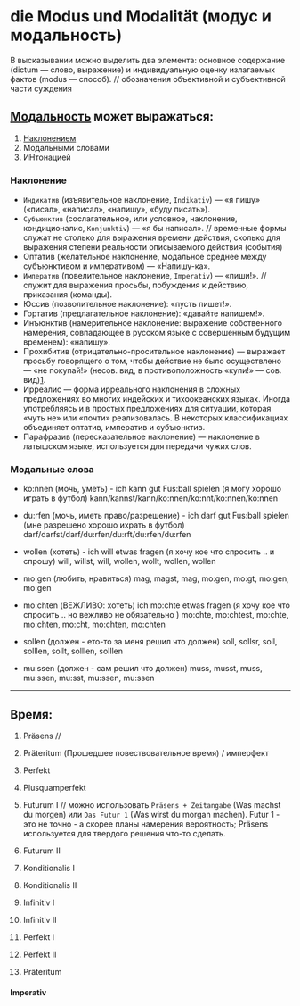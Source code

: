 # die Modus und Modalität (модус и модальность)
В высказывании можно выделить два элемента: основное содержание (dictum — слово, выражение) и индивидуальную оценку излагаемых фактов (modus — способ). // обозначения объективной и субъективной части суждения

## [Модальность][1] может выражаться:

1. [Наклонением][2]
2. Модальными словами
3. ИНтонацией

### Наклонение

- `Индикатив` (изъявительное наклонение, `Indikativ`) — «я пишу» («писал», «написал», «напишу», «буду писать»). 
- `Субъюнктив` (сослагательное, или условное, наклонение, кондиционалис, `Konjunktiv`) — «я бы написал». // временные формы служат не столько для выражения времени действия, сколько для выражения степени реальности описываемого действия (события)
- Оптатив (желательное наклонение, модальное среднее между субъюнктивом и императивом) — «Напишу-ка».
- `Императив` (повелительное наклонение, `Imperativ`) — «пиши!». // служит для выражения просьбы, побуждения к действию, приказания (команды).
- Юссив (позволительное наклонение): «пусть пишет!».
- Гортатив (предлагательное наклонение): «давайте напишем!».
- Инъюнктив (намерительное наклонение: выражение собственного намерения, совпадающее в русском языке с совершенным будущим временем): «напишу».
- Прохибитив (отрицательно-просительное наклонение) — выражает просьбу говорящего о том, чтобы действие не было осуществлено — «не покупай!» (несов. вид, в противоположность «купи!» — сов. вид)[1].
- Ирреалис — форма ирреального наклонения в сложных предложениях во многих индейских и тихоокеанских языках. Иногда употребляясь и в простых предложениях для ситуации, которая «чуть не» или «почти» реализовалась. В некоторых классификациях объединяет оптатив, императив и субъюнктив.
- Парафразив (пересказательное наклонение) — наклонение в латышском языке, используется для передачи чужих слов.


### Модальные слова

- ko:nnen (мочь, уметь) - ich kann gut Fus:ball spielen (я могу хорошо играть в футбол)
kann/kannst/kann/ko:nnen/ko:nnt/ko:nnen/ko:nnen

- du:rfen (мочь, иметь право/разрешение) - ich darf gut Fus:ball spielen (мне разрешено хорошо ихрать в футбол)
darf/darfst/darf/du:rfen/du:rft/du:rfen/du:rfen

- wollen (хотеть) - ich will etwas fragen (я хочу кое что спросить .. и спрошу)
will, willst, will, wollen, wollt, wollen, wollen

- mo:gen (любить, нравиться) 
mag, magst, mag, mo:gen, mo:gt, mo:gen, mo:gen

- mo:chten (ВЕЖЛИВО: хотеть) ich mo:chte etwas fragen (я хочу кое что спросить .. но вежливо не обязательно )
mo:chte, mo:chtest, mo:chte, mo:chten, mo:cht, mo:chten, mo:chten

- sollen (должен - ето-то за меня решил что должен)
soll, sollsr, soll, solllen, sollt, solllen, solllen

- mu:ssen (должен - сам решил что должен)
muss, musst, muss, mu:ssen, mu:sst, mu:ssen, mu:ssen


<hr />

## Время:

1. Präsens // 
2. Präteritum (Прошедшее повествовательное время) / имперфект
3. Perfekt
4. Plusquamperfekt
5. Futurum I    // можно использовать `Präsens + Zeitangabe` (Was machst du morgen) или `Das Futur 1` (Was wirst du morgan machen). Futur 1 - это не точно - а скорее планы намерения вероятность; Präsens используется для твердого решения что-то сделать. 
5. Futurum II
6. Konditionalis I
7. Konditionalis II


1. Infinitiv I
2. Infinitiv II
3. Perfekt I
4. Perfekt II
5. Präteritum


#### Imperativ













[1]: https://ru.wikipedia.org/wiki/%D0%9C%D0%BE%D0%B4%D0%B0%D0%BB%D1%8C%D0%BD%D0%BE%D1%81%D1%82%D1%8C_(%D0%BB%D0%B8%D0%BD%D0%B3%D0%B2%D0%B8%D1%81%D1%82%D0%B8%D0%BA%D0%B0) "семантическая категория, выражающая отношение говорящего к содержанию его высказывания, целевую установку речи, отношение содержания высказывания к действительности"
[2]: https://ru.wikipedia.org/wiki/%D0%9D%D0%B0%D0%BA%D0%BB%D0%BE%D0%BD%D0%B5%D0%BD%D0%B8%D0%B5_(%D0%BB%D0%B8%D0%BD%D0%B3%D0%B2%D0%B8%D1%81%D1%82%D0%B8%D0%BA%D0%B0) "Представляет собой (грамматическую) форму глагола, выражающую его модальность (действительность/реальность, желательность, долженствование, гипотеза, ирреальность, побуждение и т. д.). грамматическое соответствие наклонения семантической категории модальности в ряде языков может быть утрачено и диктоваться только синтаксисом"